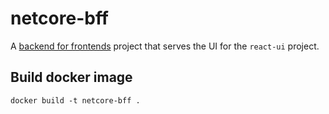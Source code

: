# netcore-bff
A [backend for frontends](https://samnewman.io/patterns/architectural/bff/) project that serves the UI for the `react-ui` project.

## Build docker image

```
docker build -t netcore-bff .
```

